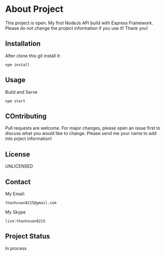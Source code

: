 # About Project
This project is open. My first NodeJs API build with Express Framework.
Please do not change the project information if you use it! Thank you!

## Installation
After clone this git install it:
```
npm install
```

## Usage

Build and Serve
```
npm start
```

## COntributing
Pull requests are welcome. For major changes, please open an issue first to discuss what you would like to change.
Please send me your name to add into prject information!

## License
UNLICENSED

## Contact
My Email:
```
thanhxuan8215@gmail.com
```

My Skype
```
live:thanhxuan8215
```
## Project Status
In process